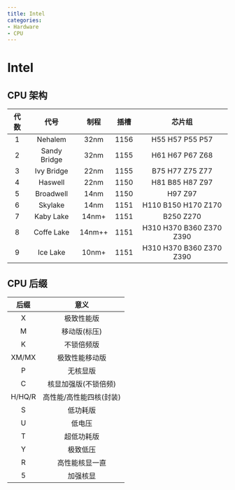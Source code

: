 ```yaml
---
title: Intel
categories:
- Hardware
- CPU
---
```

# Intel

## CPU 架构

代数|	代号|	制程|	插槽|	芯片组
:---:|:---:|:---:|:---:|:---:
1|	Nehalem	|32nm|	1156|	H55 H57 P55 P57
2|	Sandy Bridge|	32nm|	1155|	H61 H67 P67 Z68
3|	Ivy Bridge|	22nm|	1155|	B75 H77 Z75 Z77
4|	Haswell	|22nm|	1150	|H81 B85 H87 Z97
5|	Broadwell|	14nm|	1150|	H97 Z97
6|	Skylake	|14nm|	1151|	H110 B150 H170 Z170
7|	Kaby Lake|	14nm+|	1151|	B250 Z270
8|Coffe Lake|	14nm++	|1151|	H310 H370 B360 Z370 Z390
9|	Ice Lake|	10nm+|	1151|	H310 H370 B360 Z370 Z390

## CPU 后缀

|  后缀  |          意义           |
| :----: | :---------------------: |
|   X    |       极致性能版        |
|   M    |      移动版(标压)       |
|   K    |       不锁倍频版        |
| XM/MX  |     极致性能移动版      |
|   P    |        无核显版         |
|   C    |  核显加强版(不锁倍频)   |
| H/HQ/R | 高性能/高性能四核(封装) |
|   S    |        低功耗版         |
|   U    |         低电压          |
|   T    |       超低功耗版        |
|   Y    |        极致低压         |
|   R    |     高性能核显一直      |
|   5    |        加强核显         |